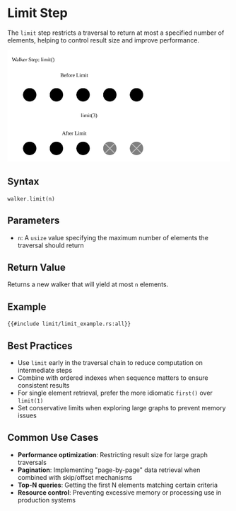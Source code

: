 # Limit Step

The `limit` step restricts a traversal to return at most a specified number of elements, helping to control result size
and improve performance.

![Limit Step Diagram](images/limit.svg)

## Syntax

```rust,noplayground
walker.limit(n)
```

## Parameters

- `n`: A `usize` value specifying the maximum number of elements the traversal should return

## Return Value

Returns a new walker that will yield at most `n` elements.

## Example

```rust,noplayground
{{#include limit/limit_example.rs:all}}
```

## Best Practices

- Use `limit` early in the traversal chain to reduce computation on intermediate steps
- Combine with ordered indexes when sequence matters to ensure consistent results
- For single element retrieval, prefer the more idiomatic `first()` over `limit(1)`
- Set conservative limits when exploring large graphs to prevent memory issues

## Common Use Cases

- **Performance optimization**: Restricting result size for large graph traversals
- **Pagination**: Implementing "page-by-page" data retrieval when combined with skip/offset mechanisms
- **Top-N queries**: Getting the first N elements matching certain criteria
- **Resource control**: Preventing excessive memory or processing use in production systems
